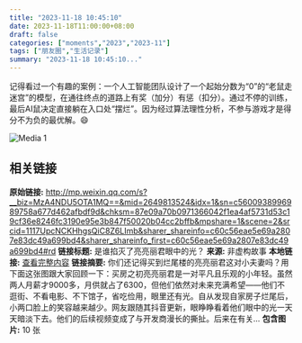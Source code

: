 ```yaml
---
title: "2023-11-18 10:45:10"
date: 2023-11-18T11:00:00+08:00
draft: false
categories: ["moments","2023","2023-11"]
tags: ["朋友圈","生活记录"]
summary: "2023-11-18 10:45:10..."
---
```


记得看过一个有趣的案例：一个人工智能团队设计了一个起始分数为“0”的“老鼠走迷宫”的模型，在通往终点的道路上有奖（加分）有惩（扣分）。通过不停的训练，最后AI鼠决定直接躺在入口处“摆烂”。因为经过算法理性分析，不参与游戏才是得分不为负的最优解。😄

![Media 1](/Moments/photos/2023-11-18/202311181045100.jpg)

## 相关链接

**原始链接:** http://mp.weixin.qq.com/s?__biz=MzA4NDU5OTA1MQ==&mid=2649813524&idx=1&sn=c5600938996989758a677d462afbdf9d&chksm=87e09a70b0971366042f1ea4af5731d53c19cf36e8246fc3190e95e3b847f50020b04cc2bffb&mpshare=1&scene=2&srcid=1117UpcNCKHhgsQiC8Z6LImb&sharer_shareinfo=c60c56eae5e69a2807e83dc49a699bd4&sharer_shareinfo_first=c60c56eae5e69a2807e83dc49a699bd4#rd
**链接标题:** 是谁掐灭了亮亮丽君眼中的光？
**来源:** 非虚构故事
**本地链接:** [查看完整内容](/link_content/2023/11/2023-11-18-1/link_content/)
**链接摘要:** 你们还记得买到烂尾楼的亮亮丽君这对小夫妻吗？用下面这张图跟大家回顾一下：买房之初亮亮丽君是一对平凡且乐观的小年轻。虽然两人月薪才9000多，月供就占了6300，但他们依然对未来充满希望——他们不逛街、不看电影、不下馆子，省吃俭用，眼里还有光。自从发现自家房子烂尾后，小两口脸上的笑容越来越少。网友跟随其抖音更新，眼睁睁看着他们眼中的光一天天暗淡下去。他们的后续视频变成了与开发商漫长的撕扯。后来在有关...
**包含图片:** 10 张

